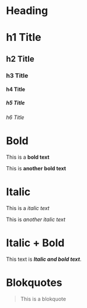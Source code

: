 # Heading

# h1 Title
## h2 Title
### h3 Title
#### h4 Title
##### h5 Title
###### h6 Title

# Bold

This is a **bold text**

This is **another** **bold text**

# Italic

This is a *italic text*

This is *another* *italic text*

# Italic + Bold

This text is ***Italic and bold text***.

# Blokquotes

> This is a blokquote